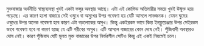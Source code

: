 মুক্তবাজার অর্থনীতি স্বাস্থ্যব্যবস্থা খুবই একটা ভঙ্গুর অবস্থায় আছে। এটা এই কোভিড অতিমারীর সময়ে খুবই উন্মুক্ত হয়ে পড়েছে। এর কারণ হলো বাজারে সেই ওষুধে বা অসুখের উপর গবেষণা হয় যেটি আসলে লাভজনক। যেমন ঘুমের ওষুধের উপর অনেক গবেষণা হবে কারণ এটা বড়লোকের অসুখ। কিন্তু একইরকম ভাবে কিন্ত ইনফ্লুয়েঞ্জার উপর সেইরকম ভাবে গবেষণা হবে না কারণ হচ্ছে যে এটি গরীবের অসুখ। এটি আসলে বাজারের কোন দোষ নেই। পুঁজিবাদী অবস্থারও দোষ নেই। কারণ পুঁজিবাদ যেটি মূলত মুক্ত বাজারের উপর নির্ভরশীল সেটিও কিন্তু এই একই নিয়মেই চলে। 
